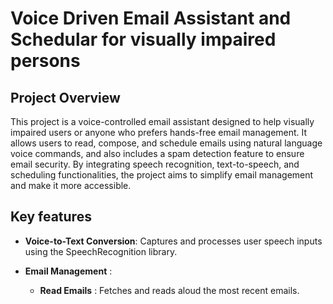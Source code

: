 # Voice Driven Email Assistant and Schedular for visually impaired persons
## Project Overview
This project is a voice-controlled email assistant designed to help visually impaired users or anyone who prefers hands-free email management. It allows users to read, compose, and schedule emails using natural language voice commands, and also includes a spam detection feature to ensure email security. By integrating speech recognition, text-to-speech, and scheduling functionalities, the project aims to simplify email management and make it more accessible.

## Key features
+ **Voice-to-Text Conversion**: Captures and processes user speech inputs using the SpeechRecognition library.

+ **Email Management** :
  + **Read Emails** : Fetches and reads aloud the most recent emails.
